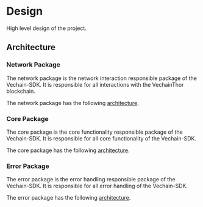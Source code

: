 # Design
High level design of the project.

## Architecture

### Network Package
The network package is the network interaction responsible package of the Vechain-SDK.
It is responsible for all interactions with the VechainThor blockchain.

The network package has the following [architecture](./diagrams/architecture/network-package.md).

### Core Package
The core package is the core functionality responsible package of the Vechain-SDK.
It is responsible for all core functionality of the Vechain-SDK.

The core package has the following [architecture](./diagrams/architecture/core-package.md).

### Error Package
The error package is the error handling responsible package of the Vechain-SDK.
It is responsible for all error handling of the Vechain-SDK.

The error package has the following [architecture](./diagrams/architecture/error-package.md).
